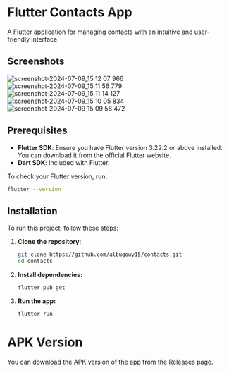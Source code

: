 # Flutter Contacts App

A Flutter application for managing contacts with an intuitive and user-friendly interface.

## Screenshots

![screenshot-2024-07-09_15 12 07 966](https://github.com/albugowy15/image-upload/assets/49820990/77d508a3-c47b-4834-a543-76c814e2955c)
![screenshot-2024-07-09_15 11 56 779](https://github.com/albugowy15/image-upload/assets/49820990/f5bf7cb2-4964-4ff1-8be3-981adcd975b9)
![screenshot-2024-07-09_15 11 14 127](https://github.com/albugowy15/image-upload/assets/49820990/cd27788c-2456-4dac-a533-3a14379bd078)
![screenshot-2024-07-09_15 10 05 834](https://github.com/albugowy15/image-upload/assets/49820990/a97e831e-d7b3-4523-bb24-d8266e414479)
![screenshot-2024-07-09_15 09 58 472](https://github.com/albugowy15/image-upload/assets/49820990/692b45ee-00bb-4a42-bca6-9305d3b94df1)

## Prerequisites

- **Flutter SDK**: Ensure you have Flutter version 3.22.2 or above installed. You can download it from the official Flutter website.
- **Dart SDK**: Included with Flutter.

To check your Flutter version, run:

```bash
flutter --version
```

## Installation

To run this project, follow these steps:

1. **Clone the repository:**

   ```bash
   git clone https://github.com/albugowy15/contacts.git
   cd contacts
   ```

2. **Install dependencies:**

   ```bash
   flutter pub get
   ```

3. **Run the app:**
   ```bash
   flutter run
   ```

# APK Version

You can download the APK version of the app from the [Releases](https://github.com/albugowy15/contacts/releases) page.
